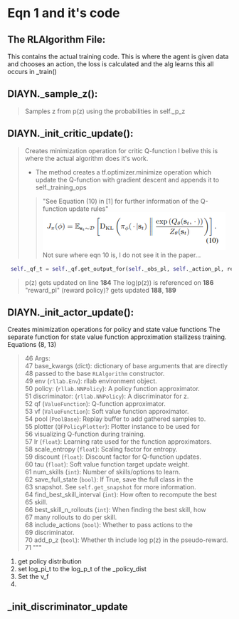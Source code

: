 # Eqn 1 and it's code

## The RLAlgorithm File:
This contains the actual training code. This is where the agent is given data and chooses an action, the loss is calculated and the alg learns this all occurs in _train()

## DIAYN._sample_z():
> Samples z from p(z) using the probabilities in self._p_z

## DIAYN._init_critic_update():
> Creates minimization operation for critic Q-function 
> I belive this is where the actual algorithm does it's work.
> * The method creates a tf.optimizer.minimize operation which update the Q-function with gradient descent and appends it to self._training_ops
> > "See Equation (10) in [1] for further information of the Q-function update rules"
![](eqn10.png)
> > Not sure where eqn 10 is, I do not see it in the paper...
 ```python
  self._qf_t = self._qf.get_output_for(self._obs_pl, self._action_pl, reuse=True) 
 ```
> p(z) gets updated on line **184**
> The log(p(z)) is referenced on **186**
> "reward_pl" (reward policy)? gets updated **188**, **189** 

## DIAYN._init_actor_update():
Creates minimization operations for policy and state value functions
The separate function for state value function approximation stailizess training. Equations (8, 13)


> 46         Args: <br/>
> 47             base_kwargs (dict): dictionary of base arguments that are directly<br/>
> 48                 passed to the base `RLAlgorithm` constructor.<br/>
> 49             env (`rllab.Env`): rllab environment object.<br/>
> 50             policy: (`rllab.NNPolicy`): A policy function approximator.<br/>
> 51             discriminator: (`rllab.NNPolicy`): A discriminator for z.<br/>
> 52             qf (`ValueFunction`): Q-function approximator.<br/>
> 53             vf (`ValueFunction`): Soft value function approximator.<br/>
> 54             pool (`PoolBase`): Replay buffer to add gathered samples to.<br/>
> 55             plotter (`QFPolicyPlotter`): Plotter instance to be used for<br/>
> 56                 visualizing Q-function during training.<br/>
> 57             lr (`float`): Learning rate used for the function approximators.<br/>
> 58             scale_entropy (`float`): Scaling factor for entropy.<br/>
> 59             discount (`float`): Discount factor for Q-function updates.<br/>
> 60             tau (`float`): Soft value function target update weight.<br/>
> 61             num_skills (`int`): Number of skills/options to learn.<br/>
> 62             save_full_state (`bool`): If True, save the full class in the<br/>
> 63                 snapshot. See `self.get_snapshot` for more information.<br/>
> 64             find_best_skill_interval (`int`): How often to recompute the best<br/>
> 65                 skill.<br/>
> 66             best_skill_n_rollouts (`int`): When finding the best skill, how<br/>
> 67                 many rollouts to do per skill.<br/>
> 68             include_actions (`bool`): Whether to pass actions to the<br/>
> 69                 discriminator.<br/>
> 70             add_p_z (`bool`): Whether th include log p(z) in the pseudo-reward.<br/>
> 71         """
>
1. get policy distribution
2. set log_pi_t to the log_p_t of the _policy_dist
3. Set the v_f
4.  



## _init_discriminator_update
